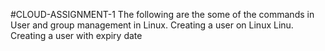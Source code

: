 #CLOUD-ASSIGNMENT-1
 The following are the some of the commands in User and group management in Linux.
 Creating a user on Linux Linu.
 Creating a user with expiry date
